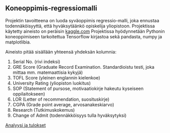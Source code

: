 ## Koneoppimis-regressiomalli


Projektin tavoitteena on luoda syväoppimis regressio-malli, joka ennustaa todennäköisyyttä, että hyväksytäänkö opiskelija yliopistoon. Projektissa käytetty aineisto on peräisin [kaggle.com](https://www.kaggle.com/mohansacharya/graduate-admissions?select=Admission_Predict_Ver1.1.csv) Projektissa hyödynnetään Pythonin koneoppimiseen tarkoitettua Tensorflow kirjastoa sekä pandasta, numpy ja matplotlibia.

Aineisto pitää sisällään yhteensä yhdeksän kolumnia:
1. Serial No. (rivi indeksi)
2. GRE Score (Graduate Record Examination. Standardioistu testi, joka mittaa mm. matemaattisia kykyjä)
3. TOFL Score (yleinen englannin kielenkoe)
4. University Rating (yliopiston luokitus)
5. SOP (Statement of pursose, motivaatiokirje hakeutu kyseiseen oppilaitokseen)
6. LOR (Letter of recommendation, suosituskirje)
7. CGPA (Grade point average, arvosanakeskiarvo)
8. Research (Tutkimuskokemus)
9. Change of Admit (todennäkköisyys tulla hyväksytyksi)

[Analyysi ja tulokset](/dokumentaatio/tulokset.MD)